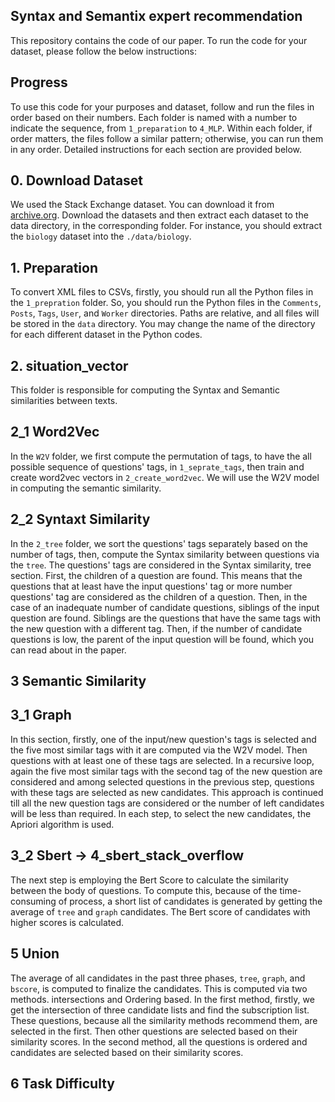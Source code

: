 ## Syntax and Semantix expert recommendation
This repository contains the code of our paper. To run the code for your dataset, please follow the below instructions:

## Progress
To use this code for your purposes and dataset, follow and run the files in order based on their numbers. Each folder is named with a number to indicate the sequence, from `1_preparation` to `4_MLP`. Within each folder, if order matters, the files follow a similar pattern; otherwise, you can run them in any order. Detailed instructions for each section are provided below.

## 0. Download Dataset
We used the Stack Exchange dataset. You can download it from [archive.org](https://archive.org/details/stackexchange). Download the datasets and then extract each dataset to the data directory, in the corresponding folder. For instance, you should extract the `biology` dataset into the `./data/biology`.

## 1. Preparation
To convert XML files to CSVs, firstly, you should run all the Python files in the `1_prepration` folder. So, you should run the Python files in the `Comments`, `Posts`, `Tags`, `User`, and `Worker` directories. Paths are relative, and all files will be stored in the `data` directory. You may change the name of the directory for each different dataset in the Python codes.

## 2. situation_vector
This folder is responsible for computing the Syntax and Semantic similarities between texts. 

## 2_1 Word2Vec
In the `W2V` folder, we first compute the permutation of tags, to have the all possible sequence of questions' tags, in `1_seprate_tags`, then train and create word2vec vectors in `2_create_word2vec`. We will use the W2V model in computing the semantic similarity.

## 2_2 Syntaxt Similarity
In the `2_tree` folder, we sort the questions' tags separately based on the number of tags, then, compute the Syntax similarity between questions via the `tree`. The questions' tags are considered in the Syntax similarity, tree section. First, the children of a question are found. This means that the questions that at least have the input questions' tag or more number questions' tag are considered as the children of a question. Then, in the case of an inadequate number of candidate questions, siblings of the input question are found. Siblings are the questions that have the same tags with the new question with a different tag. Then, if the number of candidate questions is low, the parent of the input question will be found, which you can read about in the paper.

## 3 Semantic Similarity
## 3_1 Graph
In this section, firstly, one of the input/new question's tags is selected and the five most similar tags with it are computed via the W2V model. Then questions with at least one of these tags are selected. In a recursive loop, again the five most similar tags with the second tag of the new question are considered and among selected questions in the previous step, questions with these tags are selected as new candidates. This approach is continued till all the new question tags are considered or the number of left candidates will be less than required. In each step, to select the new candidates, the Apriori algorithm is used.

## 3_2 Sbert -> 4_sbert_stack_overflow
The next step is  employing the Bert Score to calculate the similarity between the body of questions. To compute this, because of the time-consuming of process, a short list of candidates is generated by getting the average of `tree` and `graph` candidates. The Bert score of candidates with higher scores is calculated. 

## 5 Union
The average of all candidates in the past three phases, `tree`, `graph`, and `bscore`, is computed to finalize the candidates. This is computed via two methods. intersections and Ordering based. In the first method, firstly, we get the intersection of three candidate lists and find the subscription list. These questions, because all the similarity methods recommend them, are selected in the first. Then other questions are selected based on their similarity scores. In the second method, all the questions is ordered and candidates are selected based on their similarity scores. 

## 6 Task Difficulty
